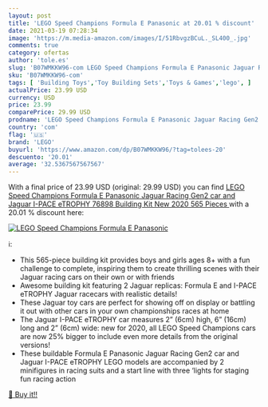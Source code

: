 ```yaml
---
layout: post
title: 'LEGO Speed Champions Formula E Panasonic at 20.01 % discount'
date: 2021-03-19 07:28:34
image: 'https://m.media-amazon.com/images/I/51RbvgzBCuL._SL400_.jpg'
comments: true
category: ofertas
author: 'tole.es'
slug: 'B07WMKKW96-com LEGO Speed Champions Formula E Panasonic Jaguar Racing...'
sku: 'B07WMKKW96-com'
tags: [ 'Building Toys','Toy Building Sets','Toys & Games','lego', ]
actualPrice: 23.99 USD
currency: USD
price: 23.99
comparePrice: 29.99 USD
prodname: 'LEGO Speed Champions Formula E Panasonic Jaguar Racing Gen2 car and Jaguar I-PACE eTROPHY 76898 Building Kit  New 2020  565 Pieces '
country: 'com'
flag: '🇺🇸'
brand: 'LEGO'
buyurl: 'https://www.amazon.com/dp/B07WMKKW96/?tag=tolees-20'
descuento: '20.01'
average: '32.5367567567567'
---
```


With a final price of 23.99 USD (original: 29.99 USD) you can find [LEGO Speed Champions Formula E Panasonic Jaguar Racing Gen2 car and Jaguar I-PACE eTROPHY 76898 Building Kit  New 2020  565 Pieces ](https://www.amazon.com/dp/B07WMKKW96/?tag=tolees-20) with a  20.01 % discount here:

[![LEGO Speed Champions Formula E Panasonic](https://m.media-amazon.com/images/I/51RbvgzBCuL._SL400_.jpg)](https://www.amazon.com/dp/B07WMKKW96/?tag=tolees-20)

ℹ️:

- This 565-piece building kit provides boys and girls ages 8+ with a fun challenge to complete, inspiring them to create thrilling scenes with their Jaguar racing cars on their own or with friends
- Awesome building kit featuring 2 Jaguar replicas: Formula E and I-PACE eTROPHY Jaguar racecars with realistic details!
- These Jaguar toy cars are perfect for showing off on display or battling it out with other cars in your own championships races at home
- The Jaguar I-PACE eTROPHY car measures 2” (6cm) high, 6” (16cm) long and 2” (6cm) wide: new for 2020, all LEGO Speed Champions cars are now 25% bigger to include even more details from the original versions!
- These buildable Formula E Panasonic Jaguar Racing Gen2 car and Jaguar I-PACE eTROPHY LEGO models are accompanied by 2 minifigures in racing suits and a start line with three ‘lights for staging fun racing action

[🛒 Buy it!!](https://www.amazon.com/dp/B07WMKKW96/?tag=tolees-20)

